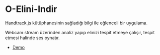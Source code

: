 # O-Elini-Indir

[Handtrack.js](https://github.com/victordibia/handtrack.js/) kütüphanesinin sağladığı bilgi ile eğlenceli bir uygulama.

Webcam stream üzerinden analiz yapıp elinizi tespit etmeye çalışır, tespit etmesi halinde ses oynatır.

- [Demo](https://ferhatbostanci.github.io/O-Elini-Indir-JS/)
